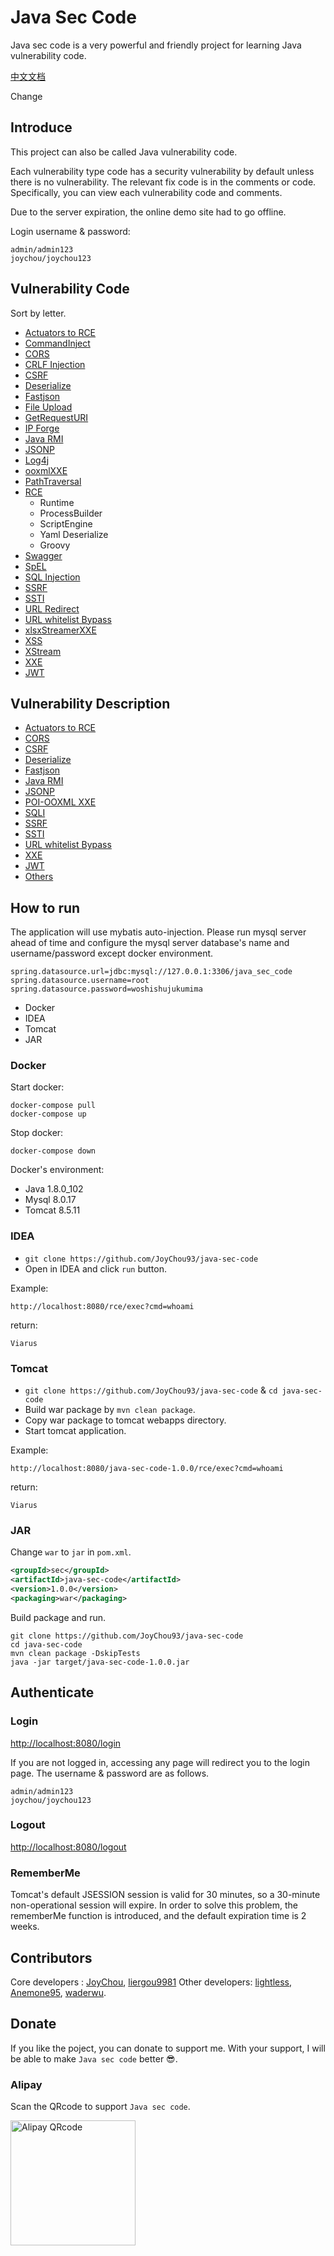 # Java Sec Code


Java sec code is a very powerful and friendly project for learning Java vulnerability code.

[中文文档](https://github.com/JoyChou93/java-sec-code/blob/master/README_zh.md)

Change

## Introduce

This project can also be called Java vulnerability code. 

Each vulnerability type code has a security vulnerability by default unless there is no vulnerability. The relevant fix code is in the comments or code. Specifically, you can view each vulnerability code and comments.

Due to the server expiration, the online demo site had to go offline.

Login username & password:

```
admin/admin123
joychou/joychou123
```


## Vulnerability Code

Sort by letter.

- [Actuators to RCE](https://github.com/JoyChou93/java-sec-code/blob/master/src/main/resources/logback-online.xml)
- [CommandInject](https://github.com/JoyChou93/java-sec-code/blob/master/src/main/java/org/joychou/controller/CommandInject.java)
- [CORS](https://github.com/JoyChou93/java-sec-code/blob/master/src/main/java/org/joychou/controller/CORS.java)
- [CRLF Injection](https://github.com/JoyChou93/java-sec-code/blob/master/src/main/java/org/joychou/controller/CRLFInjection.java)
- [CSRF](https://github.com/JoyChou93/java-sec-code/blob/master/src/main/java/org/joychou/security/WebSecurityConfig.java)
- [Deserialize](https://github.com/JoyChou93/java-sec-code/blob/master/src/main/java/org/joychou/controller/Deserialize.java)
- [Fastjson](https://github.com/JoyChou93/java-sec-code/blob/master/src/main/java/org/joychou/controller/Fastjson.java)
- [File Upload](https://github.com/JoyChou93/java-sec-code/blob/master/src/main/java/org/joychou/controller/FileUpload.java)
- [GetRequestURI](https://github.com/JoyChou93/java-sec-code/blob/master/src/main/java/org/joychou/controller/GetRequestURI.java)
- [IP Forge](https://github.com/JoyChou93/java-sec-code/blob/master/src/main/java/org/joychou/controller/IPForge.java)
- [Java RMI](https://github.com/JoyChou93/java-sec-code/blob/master/src/main/java/org/joychou/RMI/Server.java)
- [JSONP](https://github.com/JoyChou93/java-sec-code/blob/master/src/main/java/org/joychou/controller/Jsonp.java)
- [Log4j](https://github.com/JoyChou93/java-sec-code/blob/master/src/main/java/org/joychou/controller/Log4j.java)
- [ooxmlXXE](https://github.com/JoyChou93/java-sec-code/blob/master/src/main/java/org/joychou/controller/othervulns/ooxmlXXE.java)
- [PathTraversal](https://github.com/JoyChou93/java-sec-code/blob/master/src/main/java/org/joychou/controller/PathTraversal.java)
- [RCE](https://github.com/JoyChou93/java-sec-code/blob/master/src/main/java/org/joychou/controller/Rce.java)
  - Runtime
  - ProcessBuilder
  - ScriptEngine
  - Yaml Deserialize  
  - Groovy
- [Swagger](https://github.com/JoyChou93/java-sec-code/blob/master/src/main/java/org/joychou/config/SwaggerConfig.java)
- [SpEL](https://github.com/JoyChou93/java-sec-code/blob/master/src/main/java/org/joychou/controller/SpEL.java)
- [SQL Injection](https://github.com/JoyChou93/java-sec-code/blob/master/src/main/java/org/joychou/controller/SQLI.java)
- [SSRF](https://github.com/JoyChou93/java-sec-code/blob/master/src/main/java/org/joychou/controller/SSRF.java)
- [SSTI](https://github.com/JoyChou93/java-sec-code/blob/master/src/main/java/org/joychou/controller/SSTI.java)
- [URL Redirect](https://github.com/JoyChou93/java-sec-code/blob/master/src/main/java/org/joychou/controller/URLRedirect.java)
- [URL whitelist Bypass](https://github.com/JoyChou93/java-sec-code/blob/master/src/main/java/org/joychou/controller/URLWhiteList.java)
- [xlsxStreamerXXE](https://github.com/JoyChou93/java-sec-code/blob/master/src/main/java/org/joychou/controller/othervulns/xlsxStreamerXXE.java)
- [XSS](https://github.com/JoyChou93/java-sec-code/blob/master/src/main/java/org/joychou/controller/XSS.java)
- [XStream](https://github.com/JoyChou93/java-sec-code/blob/master/src/main/java/org/joychou/controller/XStreamRce.java)
- [XXE](https://github.com/JoyChou93/java-sec-code/blob/master/src/main/java/org/joychou/controller/XXE.java)
- [JWT](https://github.com/JoyChou93/java-sec-code/blob/master/src/main/java/org/joychou/controller/Jwt.java)


## Vulnerability Description

- [Actuators to RCE](https://github.com/JoyChou93/java-sec-code/wiki/Actuators-to-RCE)
- [CORS](https://github.com/JoyChou93/java-sec-code/wiki/CORS)
- [CSRF](https://github.com/JoyChou93/java-sec-code/wiki/CSRF)
- [Deserialize](https://github.com/JoyChou93/java-sec-code/wiki/Deserialize)
- [Fastjson](https://github.com/JoyChou93/java-sec-code/wiki/Fastjson)
- [Java RMI](https://github.com/JoyChou93/java-sec-code/wiki/Java-RMI)
- [JSONP](https://github.com/JoyChou93/java-sec-code/wiki/JSONP)
- [POI-OOXML XXE](https://github.com/JoyChou93/java-sec-code/wiki/Poi-ooxml-XXE)
- [SQLI](https://github.com/JoyChou93/java-sec-code/wiki/SQL-Inject)
- [SSRF](https://github.com/JoyChou93/java-sec-code/wiki/SSRF)
- [SSTI](https://github.com/JoyChou93/java-sec-code/wiki/SSTI)
- [URL whitelist Bypass](https://github.com/JoyChou93/java-sec-code/wiki/URL-whtielist-Bypass)
- [XXE](https://github.com/JoyChou93/java-sec-code/wiki/XXE)
- [JWT](https://github.com/JoyChou93/java-sec-code/wiki/JWT)
- [Others](https://github.com/JoyChou93/java-sec-code/wiki/others)

## How to run

The application will use mybatis auto-injection. Please run mysql server ahead of time and configure the mysql server database's name and username/password except docker environment.

``` 
spring.datasource.url=jdbc:mysql://127.0.0.1:3306/java_sec_code
spring.datasource.username=root
spring.datasource.password=woshishujukumima
```

- Docker
- IDEA
- Tomcat
- JAR

### Docker


Start docker:

``` 
docker-compose pull
docker-compose up
```


Stop docker:

```
docker-compose down
```

Docker's environment:

- Java 1.8.0_102
- Mysql 8.0.17
- Tomcat 8.5.11


### IDEA

- `git clone https://github.com/JoyChou93/java-sec-code`
- Open in IDEA and click `run` button.

Example:

```
http://localhost:8080/rce/exec?cmd=whoami
```

return:

```
Viarus
```

### Tomcat

- `git clone https://github.com/JoyChou93/java-sec-code` & `cd java-sec-code`
- Build war package by `mvn clean package`.
- Copy war package to tomcat webapps directory.
- Start tomcat application.

Example:

```
http://localhost:8080/java-sec-code-1.0.0/rce/exec?cmd=whoami
```

return:

```
Viarus
```


### JAR

Change `war` to `jar` in `pom.xml`.

```xml
<groupId>sec</groupId>
<artifactId>java-sec-code</artifactId>
<version>1.0.0</version>
<packaging>war</packaging>
```

Build package and run.

```
git clone https://github.com/JoyChou93/java-sec-code
cd java-sec-code
mvn clean package -DskipTests 
java -jar target/java-sec-code-1.0.0.jar
```

## Authenticate

### Login

[http://localhost:8080/login](http://localhost:8080/login)

If you are not logged in, accessing any page will redirect you to the login page. The username & password are as follows.

```
admin/admin123
joychou/joychou123
```

### Logout

[http://localhost:8080/logout](http://localhost:8080/logout)

### RememberMe

Tomcat's default JSESSION session is valid for 30 minutes, so a 30-minute non-operational session will expire. In order to solve this problem, the rememberMe function is introduced, and the default expiration time is 2 weeks.


## Contributors

Core developers : [JoyChou](https://github.com/JoyChou93), [liergou9981](https://github.com/liergou9981)
Other developers: [lightless](https://github.com/lightless233),  [Anemone95](https://github.com/Anemone95), [waderwu](https://github.com/waderwu). 


## Donate

If you like the poject, you can donate to support me. With your support, I will be able to make `Java sec code` better 😎.

### Alipay

Scan the QRcode to support `Java sec code`.

<img title="Alipay QRcode" src="https://aliyun-testaaa.oss-cn-shanghai.aliyuncs.com/alipay_qr.png" width="200">
